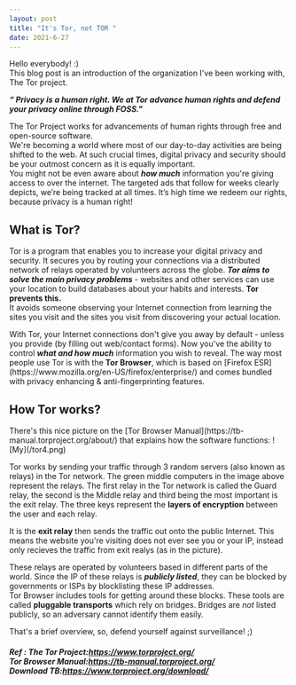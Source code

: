 ```yaml
---
layout: post
title: "It's Tor, not TOR "
date: 2021-6-27
---
```

Hello everybody! :)<br>
This blog post is an introduction of the organization I've been working with, The Tor project.

_**“ Privacy is a human right. We at Tor advance human rights and defend your privacy online through FOSS."**_

<p>The Tor Project works for advancements of human rights through free and open-source software. <br>
We're becoming a world where most of our day-to-day activities are being shifted to the web. At such crucial times, digital privacy and security should be your outmost concern as it is equally important.<br>
 You might not be even aware about <b><i>how much</i></b> information you're giving access to over the internet. The targeted ads that follow for weeks clearly depicts, we’re being tracked at all times. It’s high time we redeem our rights, because privacy is a human right!</p>

<h2><b>What is Tor?</b></h2> 
<p>Tor is a program that enables you to increase your digital privacy and security. It secures you by routing your connections via a distributed network of relays operated by volunteers across the globe. <b><i>Tor aims to solve the main privacy problems</i></b> - websites and other services can use your location to build databases about your habits and interests. <b>Tor prevents this.</b>
 <br>It avoids someone observing your Internet connection from learning the sites you visit and the sites you visit from discovering your actual location.
</p>
With Tor, your Internet connections don't give you away by default - unless you provide (by filling out web/contact forms). Now you've the ability to control <b><i>what and how much</i></b> information you wish to reveal. The way most people use Tor is with the <b>Tor Browser</b>, which is based on [Firefox ESR](https://www.mozilla.org/en-US/firefox/enterprise/) and comes bundled with privacy enhancing & anti-fingerprinting features.

<h2><b>How Tor works?</b></h2> 
There's this nice picture on the [Tor Browser Manual](https://tb-manual.torproject.org/about/) that explains how the software functions: 
![My](/tor4.png)

Tor works by sending your traffic through 3 random servers (also known as relays) in the Tor network. The green middle computers in the image above represent the relays. The first relay in the Tor network is called the Guard relay, the second is the Middle relay and third being the most important is the exit relay. The three keys represent the **layers of encryption** between the user and each relay.

It is the **exit relay** then sends the traffic out onto the public Internet. This means the website you're visiting does not ever see you or your IP, instead only recieves the traffic from exit realys (as in the picture).

These relays are operated by volunteers based in different parts of the world. Since the IP of these relays is **_publicly listed_**, they can be blocked by governments or ISPs by blocklisting these IP addresses. 
<br>
Tor Browser includes tools for getting around these blocks. These tools are called **pluggable transports** which rely on bridges. Bridges are _not_ listed publicly, so an adversary cannot identify them easily.

That's a brief overview, so, defend yourself against surveillance! ;)

<h5> Ref : 
The Tor Project:<a href="https://www.torproject.org/">https://www.torproject.org/</a>
<br>
Tor Browser Manual:<a href="https://tb-manual.torproject.org/">https://tb-manual.torproject.org/</a>
 <br>
Download TB:<a href="https://www.torproject.org/download/">https://www.torproject.org/download/</a>
</h5>






